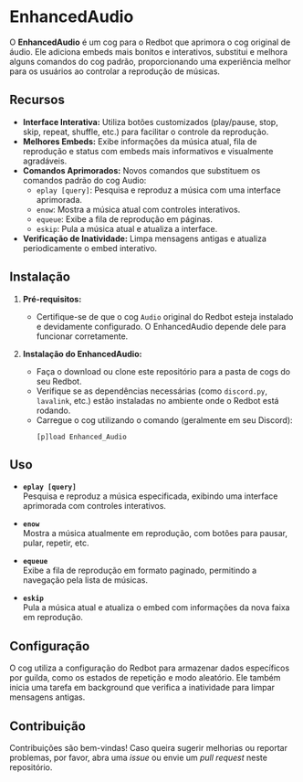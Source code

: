 # EnhancedAudio

O **EnhancedAudio** é um cog para o Redbot que aprimora o cog original de áudio. Ele adiciona embeds mais bonitos e interativos, substitui e melhora alguns comandos do cog padrão, proporcionando uma experiência melhor para os usuários ao controlar a reprodução de músicas.

## Recursos

- **Interface Interativa:** Utiliza botões customizados (play/pause, stop, skip, repeat, shuffle, etc.) para facilitar o controle da reprodução.
- **Melhores Embeds:** Exibe informações da música atual, fila de reprodução e status com embeds mais informativos e visualmente agradáveis.
- **Comandos Aprimorados:** Novos comandos que substituem os comandos padrão do cog Audio:
  - `eplay [query]`: Pesquisa e reproduz a música com uma interface aprimorada.
  - `enow`: Mostra a música atual com controles interativos.
  - `equeue`: Exibe a fila de reprodução em páginas.
  - `eskip`: Pula a música atual e atualiza a interface.
- **Verificação de Inatividade:** Limpa mensagens antigas e atualiza periodicamente o embed interativo.

## Instalação

1. **Pré-requisitos:**  
   - Certifique-se de que o cog `Audio` original do Redbot esteja instalado e devidamente configurado. O EnhancedAudio depende dele para funcionar corretamente.

2. **Instalação do EnhancedAudio:**  
   - Faça o download ou clone este repositório para a pasta de cogs do seu Redbot.
   - Verifique se as dependências necessárias (como `discord.py`, `lavalink`, etc.) estão instaladas no ambiente onde o Redbot está rodando.
   - Carregue o cog utilizando o comando (geralmente em seu Discord):  
     ```
     [p]load Enhanced_Audio
     ```

## Uso

- **`eplay [query]`**  
  Pesquisa e reproduz a música especificada, exibindo uma interface aprimorada com controles interativos.

- **`enow`**  
  Mostra a música atualmente em reprodução, com botões para pausar, pular, repetir, etc.

- **`equeue`**  
  Exibe a fila de reprodução em formato paginado, permitindo a navegação pela lista de músicas.

- **`eskip`**  
  Pula a música atual e atualiza o embed com informações da nova faixa em reprodução.

## Configuração

O cog utiliza a configuração do Redbot para armazenar dados específicos por guilda, como os estados de repetição e modo aleatório. Ele também inicia uma tarefa em background que verifica a inatividade para limpar mensagens antigas.

## Contribuição

Contribuições são bem-vindas! Caso queira sugerir melhorias ou reportar problemas, por favor, abra uma _issue_ ou envie um _pull request_ neste repositório.

